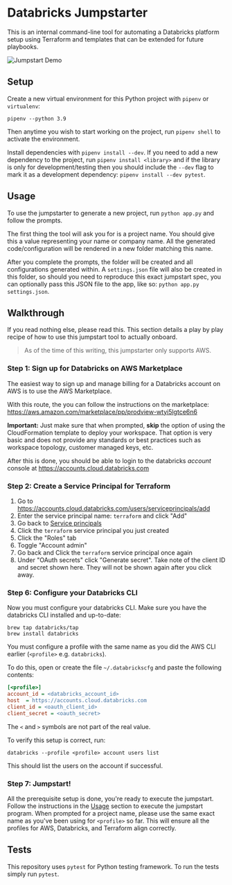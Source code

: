# Databricks Jumpstarter

This is an internal command-line tool for automating a Databricks platform setup
using Terraform and templates that can be extended for future playbooks.

![Jumpstart Demo](https://make-with-data-assets.s3.us-east-1.amazonaws.com/jumpstart_demo.gif)

## Setup

Create a new virtual environment for this Python project with `pipenv` or `virtualenv`:  

```shell
pipenv --python 3.9
```

Then anytime you wish to start working on the project, run `pipenv shell` to activate the environment. 

Install dependencies with `pipenv install --dev`. If you need to add a new dependency to the project, run `pipenv install <library>` and if the library is only for development/testing then you should include the `--dev` flag to mark it as a development dependency: `pipenv install --dev pytest`.

## Usage

To use the jumpstarter to generate a new project, run `python app.py` and follow the prompts.

The first thing the tool will ask you for is a project name. You should give this a value representing your name or company name. All the generated code/configuration will be rendered in a new folder matching this name.

After you complete the prompts, the folder will be created and all configurations generated within. A `settings.json` file will also be created in this folder, so should you need to reproduce this exact jumpstart spec, you can optionally pass this JSON file to the app, like so: `python app.py settings.json`.

## Walkthrough

If you read nothing else, please read this. This section details a play by play recipe of how to use this jumpstart tool to actually onboard.

> As of the time of this writing, this jumpstarter only supports AWS.

### Step 1: Sign up for Databricks on AWS Marketplace

The easiest way to sign up and manage billing for a Databricks account on AWS is to use the AWS Marketplace. 

With this route, the you can follow the instructions on the marketplace: https://aws.amazon.com/marketplace/pp/prodview-wtyi5lgtce6n6 

**Important:** Just make sure that when prompted, **skip** the option of using the CloudFormation template to deploy your workspace. That option is very basic and does not provide any standards or best practices such as workspace topology, customer managed keys, etc.

After this is done, you should be able to login to the databricks *account* console at https://accounts.cloud.databricks.com


### Step 2: Create a Service Principal for Terraform

1. Go to https://accounts.cloud.databricks.com/users/serviceprincipals/add
2. Enter the service principal name: `terraform` and click "Add"
3. Go back to [Service principals](https://accounts.cloud.databricks.com/users/serviceprincipals)
4. Click the `terraform` service principal you just created
5. Click the "Roles" tab
6. Toggle "Account admin"
7. Go back and Click the `terraform` service principal once again
8. Under "OAuth secrets" click "Generate secret". Take note of the client ID and secret shown here. They will not be shown again after you click away.

### Step 6: Configure your Databricks CLI

Now you must configure your databricks CLI. Make sure you have the databricks CLI installed and up-to-date:  

```shell
brew tap databricks/tap
brew install databricks
```

You must configure a profile with the same name as you did the AWS CLI earlier (`<profile>` e.g. `databricks`). 

To do this, open or create the file `~/.databrickscfg` and paste the following contents:  

```ini
[<profile>]
account_id = <databricks_account_id>
host  = https://accounts.cloud.databricks.com
client_id = <oauth_client_id>
client_secret = <oauth_secret>
```

The `<` and `>` symbols are not part of the real value. 

To verify this setup is correct, run:  

```shell
databricks --profile <profile> account users list
```

This should list the users on the account if successful.

### Step 7: Jumpstart!

All the prerequisite setup is done, you're ready to execute the jumpstart. Follow the instructions in the [Usage](#usage) section to execute the jumpstart program. When prompted for a project name, please use the same exact name as you've been using for `<profile>` so far. This will ensure all the profiles for AWS, Databricks, and Terraform align correctly.

## Tests

This repository uses `pytest` for Python testing framework. To run the tests simply run `pytest`.
